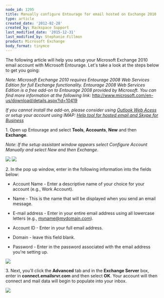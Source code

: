 ```yaml
---
node_id: 1295
title: Manually configure Entourage for email hosted on Exchange 2010
type: article
created_date: '2012-02-28'
created_by: Rackspace Support
last_modified_date: '2015-12-31'
last_modified_by: Stephanie Fillmon
product: Microsoft Exchange
body_format: tinymce
---
```


The following article will help you setup your Microsoft Exchange 2010
email account with Microsoft Entourage. Let's take a look at the steps
below to get you going:

*Note:* <span>*Microsoft Exchange 2010 requires Entourage 2008 Web
Services Edition for full Exchange functionality. Entourage 2008 Web
Services Edition is a free add-on to Entourage 2008 provided by
Microsoft. You can find more information at the following
link:* </span><http://www.microsoft.com/en-us/download/details.aspx?id=10419>

<span>*If you cannot install the add-on, please consider using [Outlook
Web
Acess](/how-to/outlook-web-access-owa-for-exchange)
or setup your account using IMAP: [Help tool for hosted email and Skype
for
Business](/how-to/help-tool-for-hosted-email-and-skype-for-business)*</span>

1\. Open up Entourage and select **Tools**, **Accounts**, **New** and
then **Exchange**.

*Note*: *If the setup assistant window appears select Configure Account
Manually and select New and then Exchange*.

![](http://c939102.r2.cf2.rackcdn.com/(E%26A)Entourage2008EWSExchange.png)
 ![](http://c939102.r2.cf2.rackcdn.com/(E%26A)Entourage2008EWSExchange2.png)

2\. In the pop up window, enter in the following information into the
fields below:

-   Account Name - Enter a descriptive name of your choice for your
    account (e.g., Work Account).

<!-- -->

-   Name - This is the name that will be displayed when you send an
    email message.

<!-- -->

-   E-mail address - Enter in your entire email address using all
    lowercase letters (e.g., myname@mydomain.com).

<!-- -->

-   Account ID - Enter in your full email address.

<!-- -->

-   Domain - leave this field blank.

<!-- -->

-   Password - Enter in the password associated with the email address
    you're setting up.

 ![](http://c8607259.r59.cf2.rackcdn.com/Exchange2010Entourage.png)

3\. Next, you'll click the **Advanced** tab and in the **Exchange
Server** box, enter in **connect.emailsrvr.com** and then select **OK**.
Your account will then connect and mail data will begin to populate into
your inbox.

![](http://c8607259.r59.cf2.rackcdn.com/Exchange2010Entourage2.png)

